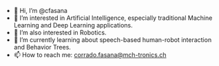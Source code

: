 - 👋 Hi, I’m @cfasana
- 👀 I’m interested in Artificial Intelligence, especially traditional Machine Learning and Deep Learning applications.
- 🤖 I’m also interested in Robotics.
- 🌱 I’m currently learning about speech-based human-robot interaction and Behavior Trees.
- 📫 How to reach me: corrado.fasana@mch-tronics.ch
<!---
cfasana/cfasana is a ✨ special ✨ repository because its `README.md` (this file) appears on your GitHub profile.
You can click the Preview link to take a look at your changes.
--->
